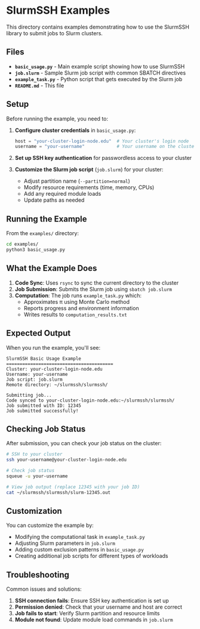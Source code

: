 # SlurmSSH Examples

This directory contains examples demonstrating how to use the SlurmSSH library to submit jobs to Slurm clusters.

## Files

- **`basic_usage.py`** - Main example script showing how to use SlurmSSH
- **`job.slurm`** - Sample Slurm job script with common SBATCH directives
- **`example_task.py`** - Python script that gets executed by the Slurm job
- **`README.md`** - This file

## Setup

Before running the example, you need to:

1. **Configure cluster credentials** in `basic_usage.py`:

   ```python
   host = "your-cluster-login-node.edu"  # Your cluster's login node
   username = "your-username"            # Your username on the cluster
   ```

2. **Set up SSH key authentication** for passwordless access to your cluster

3. **Customize the Slurm job script** (`job.slurm`) for your cluster:
   - Adjust partition name (`--partition=normal`)
   - Modify resource requirements (time, memory, CPUs)
   - Add any required module loads
   - Update paths as needed

## Running the Example

From the `examples/` directory:

```bash
cd examples/
python3 basic_usage.py
```

## What the Example Does

1. **Code Sync**: Uses `rsync` to sync the current directory to the cluster
2. **Job Submission**: Submits the Slurm job using `sbatch job.slurm`
3. **Computation**: The job runs `example_task.py` which:
   - Approximates π using Monte Carlo method
   - Reports progress and environment information
   - Writes results to `computation_results.txt`

## Expected Output

When you run the example, you'll see:

```
SlurmSSH Basic Usage Example
========================================
Cluster: your-cluster-login-node.edu
Username: your-username
Job script: job.slurm
Remote directory: ~/slurmssh/slurmssh/

Submitting job...
Code synced to your-cluster-login-node.edu:~/slurmssh/slurmssh/
Job submitted with ID: 12345
Job submitted successfully!
```

## Checking Job Status

After submission, you can check your job status on the cluster:

```bash
# SSH to your cluster
ssh your-username@your-cluster-login-node.edu

# Check job status
squeue -u your-username

# View job output (replace 12345 with your job ID)
cat ~/slurmssh/slurmssh/slurm-12345.out
```

## Customization

You can customize the example by:

- Modifying the computational task in `example_task.py`
- Adjusting Slurm parameters in `job.slurm`
- Adding custom exclusion patterns in `basic_usage.py`
- Creating additional job scripts for different types of workloads

## Troubleshooting

Common issues and solutions:

1. **SSH connection fails**: Ensure SSH key authentication is set up
2. **Permission denied**: Check that your username and host are correct
3. **Job fails to start**: Verify Slurm partition and resource limits
4. **Module not found**: Update module load commands in `job.slurm`
